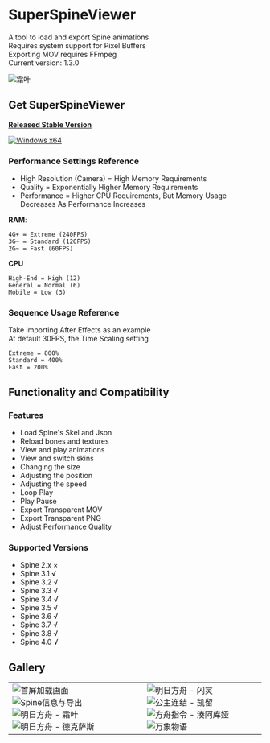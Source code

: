 # SuperSpineViewer

A tool to load and export Spine animations  
Requires system support for Pixel Buffers  
Exporting MOV requires FFmpeg  
Current version: 1.3.0

![霜叶](https://i0.hdslb.com/bfs/album/98b4fd8a12bc6dbf691b967bed625db67713dff0.png@518w.png "明日方舟 - 霜叶")

## Get SuperSpineViewer

[**Released Stable Version**](https://github.com/Aloento/SuperSpineViewer/releases/latest)

[![Windows x64](https://github.com/Aloento/SuperSpineViewer/workflows/Windows%20x64/badge.svg "Windows x64自动构建")](https://github.com/Aloento/SuperSpineViewer/actions?query=workflow%3A%22Windows+x64%22)

### Performance Settings Reference

* High Resolution (Camera) = High Memory Requirements
* Quality = Exponentially Higher Memory Requirements
* Performance = Higher CPU Requirements, But Memory Usage Decreases As Performance Increases

**RAM**:

    4G+ = Extreme (240FPS)
    3G~ = Standard (120FPS)
    2G~ = Fast (60FPS)

**CPU**

    High-End = High (12)
    General = Normal (6)
    Mobile = Low (3)

### Sequence Usage Reference

Take importing After Effects as an example  
At default 30FPS, the Time Scaling setting

    Extreme = 800%
    Standard = 400%
    Fast = 200%

## Functionality and Compatibility

### Features

* Load Spine's Skel and Json
* Reload bones and textures
* View and play animations
* View and switch skins
* Changing the size
* Adjusting the position
* Adjusting the speed
* Loop Play
* Play Pause
* Export Transparent MOV
* Export Transparent PNG
* Adjust Performance Quality

### Supported Versions

* Spine 2.x ×
* Spine 3.1 √
* Spine 3.2 √
* Spine 3.3 √
* Spine 3.4 √
* Spine 3.5 √
* Spine 3.6 √
* Spine 3.7 √
* Spine 3.8 √
* Spine 4.0 √

## Gallery

<html>
    <table style="margin-left: auto; margin-right: auto;">
        <tr>
            <td>
                <img src="https://i0.hdslb.com/bfs/album/73fdec47d907dc42e96a2d0d21482680fd7efb3f.png" alt="首屏加载画面">
                <img src="https://i0.hdslb.com/bfs/album/697ebe690460ee8a1f50a7bb4c4f973331b244dd.png" alt="Spine信息与导出">
                <img src="https://i0.hdslb.com/bfs/album/98b4fd8a12bc6dbf691b967bed625db67713dff0.png" alt="明日方舟 - 霜叶">
                <img src="https://i0.hdslb.com/bfs/album/79dbdaee161130460b77411f4664b4ecbd53d68e.png" alt="明日方舟 - 德克萨斯">
            </td>
            <td>
                <img src="https://i0.hdslb.com/bfs/album/56d918333fd302f9c221680008d7109fe090fb39.png" alt="明日方舟 - 闪灵">
                <img src="https://i0.hdslb.com/bfs/album/8ad8f6ca661f68909b30edce518d47614162a78f.png" alt="公主连结 - 凯留">
                <img src="https://i0.hdslb.com/bfs/album/51ee6aa61652191d4ab6c27a6e18bf8dc1997fdc.png" alt="方舟指令 - 湊阿库娅">
                <img src="https://i0.hdslb.com/bfs/album/0919e8d269e355c9b451d52e887c314a84f47faa.png" alt="万象物语">
            </td>
        </tr>
    </table>
</html>
